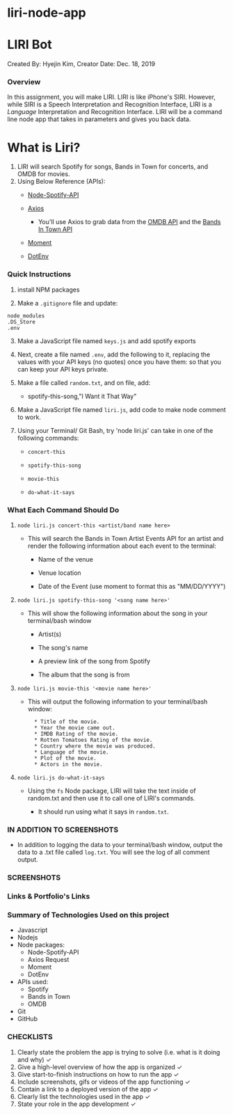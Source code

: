 # liri-node-app

# LIRI Bot
Created By: Hyejin Kim, Creator
Date: Dec. 18, 2019

### Overview

In this assignment, you will make LIRI. LIRI is like iPhone's SIRI. However, while SIRI is a Speech Interpretation and Recognition Interface, LIRI is a _Language_ Interpretation and Recognition Interface. LIRI will be a command line node app that takes in parameters and gives you back data.

# What is Liri?

1. LIRI will search Spotify for songs, Bands in Town for concerts, and OMDB for movies.
2. Using Below Reference (APIs): 
   * [Node-Spotify-API](https://www.npmjs.com/package/node-spotify-api)

   * [Axios](https://www.npmjs.com/package/axios)

     * You'll use Axios to grab data from the [OMDB API](http://www.omdbapi.com) and the [Bands In Town API](http://www.artists.bandsintown.com/bandsintown-api)

   * [Moment](https://www.npmjs.com/package/moment)

   * [DotEnv](https://www.npmjs.com/package/dotenv)
   

### Quick Instructions

1. install NPM packages

2. Make a `.gitignore` file and update:

```
node_modules
.DS_Store
.env
```

3. Make a JavaScript file named `keys.js` and add spotify exports

4. Next, create a file named `.env`, add the following to it, replacing the values with your API keys (no quotes) once you have them: so that you can keep your API keys private. 

5. Make a file called `random.txt`, and on file, add: 

     * spotify-this-song,"I Want it That Way"

6. Make a JavaScript file named `liri.js`, add code to make node comment to work.

7. Using your Terminal/ Git Bash, try 'node liri.js' can take in one of the following commands:

   * `concert-this`

   * `spotify-this-song`

   * `movie-this`

   * `do-what-it-says`

### What Each Command Should Do

1. `node liri.js concert-this <artist/band name here>`

   * This will search the Bands in Town Artist Events API for an artist and render the following information about each event to the terminal:

     * Name of the venue

     * Venue location

     * Date of the Event (use moment to format this as "MM/DD/YYYY")

2. `node liri.js spotify-this-song '<song name here>'`

   * This will show the following information about the song in your terminal/bash window

     * Artist(s)

     * The song's name

     * A preview link of the song from Spotify

     * The album that the song is from

3. `node liri.js movie-this '<movie name here>'`

   * This will output the following information to your terminal/bash window:

     ```
       * Title of the movie.
       * Year the movie came out.
       * IMDB Rating of the movie.
       * Rotten Tomatoes Rating of the movie.
       * Country where the movie was produced.
       * Language of the movie.
       * Plot of the movie.
       * Actors in the movie.
     ```

4. `node liri.js do-what-it-says`

   * Using the `fs` Node package, LIRI will take the text inside of random.txt and then use it to call one of LIRI's commands.

     * It should run using what it says in `random.txt`.


### IN ADDITION TO SCREENSHOTS

* In addition to logging the data to your terminal/bash window, output the data to a .txt file called `log.txt`. You will see the log of all comment output.


### SCREENSHOTS



### Links & Portfolio's Links

### Summary of Technologies Used on this project

* Javascript
* Nodejs
* Node packages:
  * Node-Spotify-API
  * Axios Request
  * Moment
  * DotEnv
* APIs used:
  * Spotify
  * Bands in Town
  * OMDB
* Git
* GitHub

### CHECKLISTS

1. Clearly state the problem the app is trying to solve (i.e. what is it doing and why) &check;
2. Give a high-level overview of how the app is organized &check;
3. Give start-to-finish instructions on how to run the app &check;
4. Include screenshots, gifs or videos of the app functioning &check;
5. Contain a link to a deployed version of the app &check;
6. Clearly list the technologies used in the app &check;
7. State your role in the app development &check;
